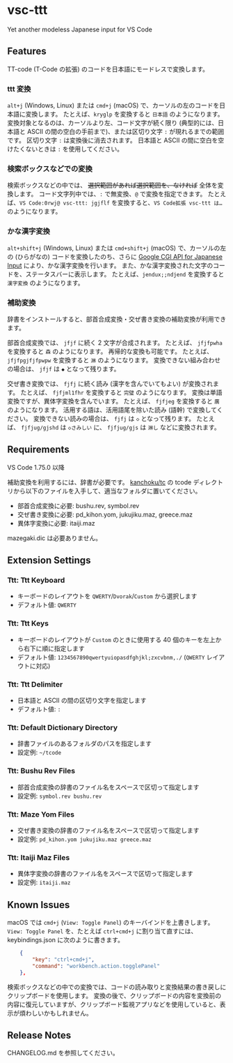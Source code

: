# vsc-ttt

Yet another modeless Japanese input for VS Code

## Features

TT-code (T-Code の拡張) のコードを日本語にモードレスで変換します。

### ttt 変換

`alt+j` (Windows, Linux) または `cmd+j` (macOS) で、カーソルの左のコードを日本語に変換します。
たとえば、`kryglp` を変換すると `日本語` のようになります。
変換対象となるのは、カーソルより左、コード文字が続く限り (典型的には、日本語と ASCII の間の空白の手前まで)、または区切り文字 `:` が現れるまでの範囲です。
区切り文字 `:` は変換後に消去されます。
日本語と ASCII の間に空白を空けたくないときは `:` を使用してください。

### 検索ボックスなどでの変換

検索ボックスなどの中では、 ~~選択範囲があれば選択範囲を、なければ~~ 全体を変換します。
コード文字列中では、`:` で無変換、`@` で変換を指定できます。
たとえば、`VS Code:0rwj@ vsc-ttt: jgjflf` を変換すると、`VS Code拡張 vsc-ttt は…` のようになります。

### かな漢字変換

`alt+shift+j` (Windows, Linux) または `cmd+shift+j` (macOS) で、カーソルの左の (ひらがなの) コードを変換したのち、さらに [Google CGI API for Japanese Input](https://www.google.co.jp/ime/cgiapi.html) により、かな漢字変換を行います。
また、かな漢字変換された文字のコードを、ステータスバーに表示します。
たとえば、`jendux;;ndjend` を変換すると `漢字変換` のようになります。

### 補助変換

辞書をインストールすると、部首合成変換・交ぜ書き変換の補助変換が利用できます。

部首合成変換では、 `jfjf` に続く 2 文字が合成されます。
たとえば、 `jfjfpwha` を変換すると `森` のようになります。
再帰的な変換も可能です。
たとえば、 `jfjfpgjfjfpwpw` を変換すると `淋` のようになります。
変換できない組み合わせの場合は、 `jfjf` は `◆` となって残ります。

交ぜ書き変換では、 `fjfj` に続く読み (漢字を含んでいてもよい) が変換されます。
たとえば、 `fjfjml1fhr` を変換すると `完璧` のようになります。
変換は単語変換ですが、異体字変換を含んでいます。
たとえば、 `fjfjeg` を変換すると `廣` のようになります。
活用する語は、活用語尾を除いた読み (語幹) で変換してください。
変換できない読みの場合は、 `fjfj` は `◇` となって残ります。
たとえば、 `fjfjug/gjshd` は `◇さみしい` に、 `fjfjug/gjs` は `淋し` などに変換されます。

## Requirements

VS Code 1.75.0 以降

補助変換を利用するには、辞書が必要です。
[kanchoku/tc](https://github.com/kanchoku/tc) の tcode ディレクトリから以下のファイルを入手して、適当なフォルダに置いてください。

* 部首合成変換に必要: bushu.rev, symbol.rev
* 交ぜ書き変換に必要: pd_kihon.yom, jukujiku.maz, greece.maz
* 異体字変換に必要: itaiji.maz

mazegaki.dic は必要ありません。

## Extension Settings

### Ttt: Ttt Keyboard

* キーボードのレイアウトを `QWERTY`/`Dvorak`/`Custom` から選択します
* デフォルト値: `QWERTY`

### Ttt: Ttt Keys

* キーボードのレイアウトが `Custom` のときに使用する 40 個のキーを左上から右下に順に指定します
* デフォルト値: `1234567890qwertyuiopasdfghjkl;zxcvbnm,./` (`QWERTY` レイアウトに対応)

### Ttt: Ttt Delimiter

* 日本語と ASCII の間の区切り文字を指定します
* デフォルト値: `:`

### Ttt: Default Dictionary Directory

* 辞書ファイルのあるフォルダのパスを指定します
* 設定例: `~/tcode`

### Ttt: Bushu Rev Files

* 部首合成変換の辞書のファイル名をスペースで区切って指定します
* 設定例: `symbol.rev bushu.rev`

### Ttt: Maze Yom Files

* 交ぜ書き変換の辞書のファイル名をスペースで区切って指定します
* 設定例: `pd_kihon.yom jukujiku.maz greece.maz`

### Ttt: Itaiji Maz Files

* 異体字変換の辞書のファイル名をスペースで区切って指定します
* 設定例: `itaiji.maz`

## Known Issues

macOS では `cmd+j` (`View: Toggle Panel`) のキーバインドを上書きします。
`View: Toggle Panel` を、たとえば `ctrl+cmd+j` に割り当て直すには、keybindings.json に次のように書きます。

``` keybindings.json
    {
        "key": "ctrl+cmd+j",
        "command": "workbench.action.togglePanel"
    },
```

検索ボックスなどの中での変換では、コードの読み取りと変換結果の書き戻しにクリップボードを使用します。
変換の後で、クリップボードの内容を変換前の内容に復元していますが、クリップボード監視アプリなどを使用していると、表示が煩わしいかもしれません。

## Release Notes

CHANGELOG.md を参照してください。
